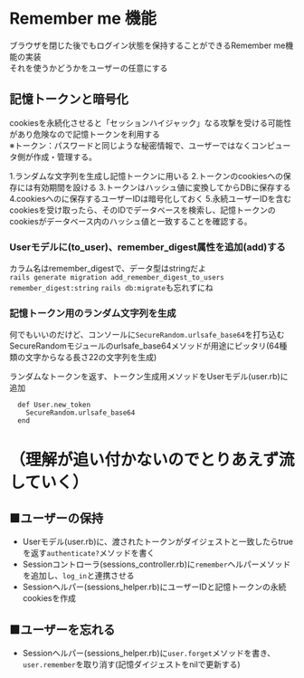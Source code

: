 # Remember me 機能
ブラウザを閉じた後でもログイン状態を保持することができるRemember me機能の実装  
それを使うかどうかをユーザーの任意にする  

## 記憶トークンと暗号化
cookiesを永続化させると「セッションハイジャック」なる攻撃を受ける可能性があり危険なので記憶トークンを利用する  
※トークン：パスワードと同じような秘密情報で、ユーザーではなくコンピュータ側が作成・管理する。

1.ランダムな文字列を生成し記憶トークンに用いる
2.トークンのcookiesへの保存には有効期間を設ける
3.トークンはハッシュ値に変換してからDBに保存する
4.cookiesへのに保存するユーザーIDは暗号化しておく
5.永続ユーザーIDを含むcookiesを受け取ったら、そのIDでデータベースを検索し、記憶トークンのcookiesがデータベース内のハッシュ値と一致することを確認する。

### Userモデルに(to_user)、remember_digest属性を追加(add)する
カラム名はremember_digestで、データ型はstringだよ  
```rails generate migration add_remember_digest_to_users remember_digest:string```
```rails db:migrate```も忘れずにね

### 記憶トークン用のランダム文字列を生成
何でもいいのだけど、コンソールに```SecureRandom.urlsafe_base64```を打ち込む
SecureRandomモジュールのurlsafe_base64メソッドが用途にピッタリ(64種類の文字からなる長さ22の文字列を生成)

ランダムなトークンを返す、トークン生成用メソッドをUserモデル(user.rb)に追加
```
  def User.new_token
    SecureRandom.urlsafe_base64
  end
```

# （理解が追い付かないのでとりあえず流していく）

## ■ユーザーの保持
- Userモデル(user.rb)に、渡されたトークンがダイジェストと一致したらtrueを返す```authenticate?```メソッドを書く
- Sessionコントローラ(sessions_controller.rb)に```remember```ヘルパーメソッドを追加し、```log_in```と連携させる
- Sessionヘルパー(sessions_helper.rb)にユーザーIDと記憶トークンの永続cookiesを作成
## ■ユーザーを忘れる
- Sessionヘルパー(sessions_helper.rb)に```user.forget```メソッドを書き、```user.remember```を取り消す(記憶ダイジェストをnilで更新する)


